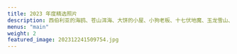 ```yaml
---
title: 2023 年度精选照片
description: 西伯利亚的海鸥、苍山洱海、大饼的小屋、小狗老板、十七伏地魔、玉龙雪山、松赞林寺、夜爬灵山...
menus: "main"
weight: 2
featured_image: 202312241509754.jpg
---
```

